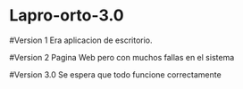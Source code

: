 # Lapro-orto-3.0

#Version 1 Era aplicacion de escritorio.

#Version 2 Pagina Web pero con muchos fallas en el sistema

#Version 3.0 Se espera que todo funcione correctamente
